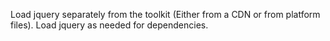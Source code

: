 Load jquery separately from the toolkit (Either from a CDN or from platform files). 
Load jquery as needed for dependencies.

